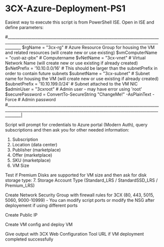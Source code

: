 # 3CX-Azure-Deployment-PS1

Easiest way to execute this script is from PowerShell ISE.
Open in ISE and define parameters:

#___________________________________________________________________________________________________________________________________________________________________
$rgName 		    	= "3cx-rg"		      # Azure Resource Group for housing the VM and related resources (will create new or use existing)
$vmComputerName 	= "cust-az-pbx"		  # Computername
$vNetName			    = "3cx-vnet"		    # Virtual Network Name (will create new or use existing if already created)
$vNetPrefix		  	= '10.10.0.0/16'	  # This should be larger than the subnetPrefix in order to contain future subnets
$subnetName		  	= "3cx-subnet"		  # Subnet name for housing the VM (will create new or use existing if already created)
$subnetPrefix	  	= '10.10.199.0/24'  # Subnet attached to the VM NIC
$adminUser		  	= "3cxroot"			    # Admin user - may have error using 'root'
$securePassword 	= ConvertTo-SecureString "ChangeMe!" -AsPlainText -Force	# Admin password
#___________________________________________________________________________________________________________________________________________________________________|

Script will prompt for credentials to Azure portal (Modern Auth), query subscriptions and then ask you for other needed information:
1. Subscription
2. Location (data center)
3. Publisher (marketplace)
4. Offer (marketplace)
5. SKU (marketplace)
6. VM Size

Test if Premium Disks are supported for VM size and then ask for disk storage type:
7. Storage Account Type (Standard_LRS / StandardSSD_LRS / Premium_LRS)

Create Network Security Group with firewall rules for 3CX (80, 443, 5015, 5060, 9000-10999) 
      - You can modify script ports or modify the NSG after deployement if using different ports
      
Create Public IP

Create VM config and deploy VM

Give output with 3CX Web Configuration Tool URL if VM deployment completed successfully
 

